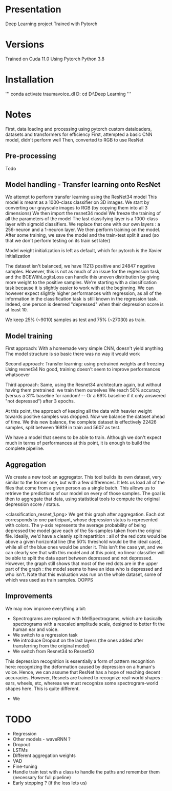 # Presentation
Deep Learning project
Trained with Pytorch

# Versions
Trained on Cuda 11.0
Using Pytorch
Python 3.8

# Installation
'''
conda activate traumavoice_dl
D:
cd D:\Deep Learning
'''

# Notes
First, data loading and processing using pytorch custom dataloaders, datasets and transformers for efficiency
First, attempted a basic CNN model, didn't perform well
Then, converted to RGB to use ResNet

## Pre-processing
Todo

## Model handling - Transfer learning onto ResNet
We attempt to perform transfer learning using the ResNet34 model
This model is meant as a 1000-class classifier on 3D images.
We start by converting our grayscale images to RGB (by copying them into all 3 dimensions)
We then import the resnet34 model
We freeze the training of all the parameters of the model
The last classifying layer is a 1000-class layer with sigmoid classifiers. We replace that one with our own layers : a 256-neuron and a 1-neuron layer.
We then perform training on the model.
After some training, we save the model and the train-test split it used (so that we don't perform testing on its train set later)

Model weight initialization is left as default, which for pytorch is the Xavier initialization

The dataset isn't balanced, we have 11213 positive and 24847 negative samples. However, this is not as much of an issue for the regression task, and the BCEWithLogitsLoss can handle this uneven distribution by giving more weight to the positive samples. We're starting with a classification task because it is slightly easier to work with at the beginning. We can however expect slightly higher performances with regression, as all of the information in the classification task is still known in the regression task. Indeed, one person is deemed "depressed" when their depression score is at least 10.

We keep 25% (~9010) samples as test and 75% (~27030) as train.

## Model training

First approach:
    With a homemade very simple CNN, doesn't yield anything
    The model structure is so basic there was no way it would work

Second approach:
    Transfer learning: using pretrained weights and freezing 
    Using resnet34
    No good, training doesn't seem to improve performances whatsoever

Third approach:
    Same, using the Resnet34 architecture again, but without having them pretrained: we train them ourselves
    We reach 50% accuracy (versus a 31% baseline for random! -- Or a 69% baseline if it only answered "not depressed") after 3 epochs.

At this point, the approach of keeping all the data with heavier weight towards positive samples was dropped. Now we balance the dataset ahead of time.
We this new balance, the complete dataset is effectively 22426 samples, split between 16819 in train and 5607 as test.

We have a model that seems to be able to train. Although we don't expect much in terms of performances at this point, it is enough to build the complete pipeline.


## Aggregation
We create a new tool: an aggregator. This tool builds its own dataset, very similar to the former one, but with a few differences. It lets us load all of the files that come from a given person as a single batch. This allows us to retrieve the predictions of our model on every of those samples. The goal is then to aggregate that data, using statistical tools to compute the original depression score / status.

<classification_resnet_1.png>
We get this graph after aggregation. Each dot corresponds to one participant, whose depression status is represented with colors. The y-axis represents the average probability of being depressed the model gave each of the 5s-samples taken from the original file.
Ideally, we'd have a cleanly split repartition : all of the red dots would be above a given horizontal line (the 50% threshold would be the ideal case), while all of the blue ones would be under it. 
This isn't the case yet, and we can clearly see that with this model and at this point, no linear classifier will be able to split the data apart between depressed and not depressed. However, the graph still shows that most of the red dots are in the upper part of the graph : the model seems to have an idea who is depressed and who isn't.
Note that this evaluation was run on the whole dataset, some of which was used as train samples. OOPPS

## Improvements
We may now improve everything a bit:
- Spectrograms are replaced with MelSpectrograms, which are basically spectrograms with a rescaled amplitude scale, designed to better fit the human ear and voice.
- We switch to a regression task
- We introduce Dropout on the last layers (the ones added after transferring from the original model)
- We switch from Resnet34 to Resnet50

This depression recognition is essentially a form of pattern recognition here: recognizing the deformation caused by depression on a human's voice. Hence, we can assume that ResNet has a hope of reaching decent accuracies. However, Resnets are trained to recognize real-world shapes : ears, wheels, etc, whereas we must recognize some spectrogram-world shapes here. This is quite different.

- We 

# TODO
- Regression
- Other models - waveRNN ?
- Dropout
- LSTMs
- Different aggregation weights
- VAD
- Fine-tuning
- Handle train test with a class to handle the paths and remember them (necessary for full pipeline)
- Early stopping ? (if the loss lets us)
